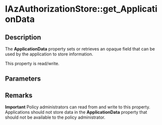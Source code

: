 # IAzAuthorizationStore::get_ApplicationData

## Description

The **ApplicationData** property sets or retrieves an opaque field that can be used by the application to store information.

This property is read/write.

## Parameters

## Remarks

**Important** Policy administrators can read from and write to this property. Applications should not store data in the **ApplicationData** property that should not be available to the policy administrator.